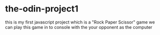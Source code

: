 # the-odin-project1
this is my first javascript project which is a "Rock Paper Scissor" game 
we can play this game in to console with the your opponent as the computer